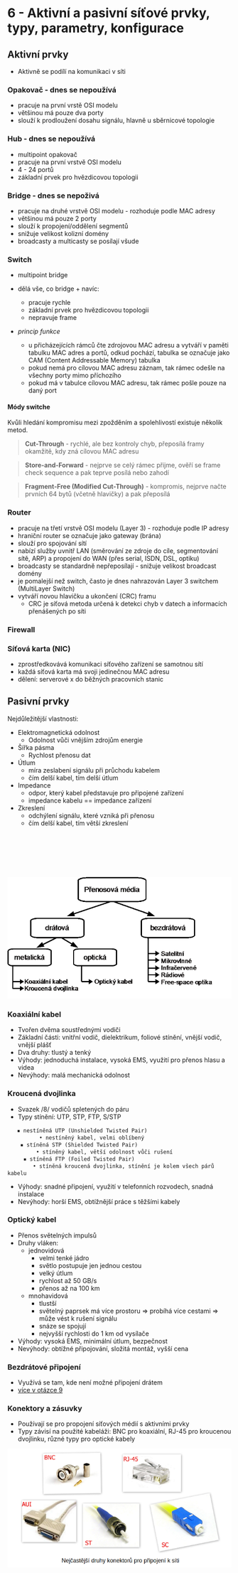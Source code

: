# 6 - Aktivní a pasivní síťové prvky, typy, parametry, konfigurace

## Aktivní prvky
- Aktivně se podílí na komunikaci v síti

### Opakovač - dnes se nepoužívá
- pracuje na první vrstě OSI modelu
- většinou má pouze dva porty
- slouží k prodloužení dosahu signálu, hlavně u sběrnicové topologie

### Hub - dnes se nepoužívá
- multipoint opakovač
- pracuje na první vrstvě OSI modelu
- 4 - 24 portů
- základní prvek pro hvězdicovou topologii

### Bridge - dnes se nepoživá
- pracuje na druhé vrstvě OSI modelu - rozhoduje podle MAC adresy
- většinou má pouze 2 porty
- slouží k propojení/oddělení segmentů
- snižuje velikost kolizní domény
- broadcasty a multicasty se posílají všude

### Switch
- multipoint bridge
- dělá vše, co bridge + navíc:
    - pracuje rychle 
    - základní prvek pro hvězdicovou topologii
    - nepravuje frame

- *princip funkce*
    - u přicházejících rámců čte zdrojovou MAC adresu a vytváří v paměti tabulku MAC adres a portů, odkud pochází, tabulka se označuje jako CAM (Content Addressable Memory) tabulka
    - pokud nemá pro cílovou MAC adresu záznam, tak rámec odešle na všechny porty mimo příchozího
    - pokud má v tabulce cílovou MAC adresu, tak rámec pošle pouze na daný port

#### Módy switche
Kvůli hledání kompromisu mezi zpožděním a spolehlivostí existuje několik metod.

> **Cut-Through** - rychlé, ale bez kontroly chyb, přeposílá framy okamžitě, kdy zná cílovou MAC adresu

> **Store-and-Forward** - nejprve se celý rámec přijme, ověří se frame check sequence a pak teprve posílá nebo zahodí

>**Fragment-Free (Modified Cut-Through)** - kompromis, nejprve načte prvních 64 bytů (včetně hlavičky) a pak přeposílá

### Router
- pracuje na třetí vrstvě OSI modelu (Layer 3) - rozhoduje podle IP adresy
- hraniční router se označuje jako gateway (brána)
- slouží pro spojování sítí
- nabízí služby uvnitř LAN (směrování ze zdroje do cíle, segmentování sítě, ARP) a propojení do WAN (přes serial, ISDN, DSL, optiku)
- broadcasty se standardně nepřeposílají - snižuje velikost broadcast domény
- je pomalejší než switch, často je dnes nahrazován Layer 3 switchem (MultiLayer Switch)
- vytváří novou hlavičku a ukončení (CRC) framu
    -  CRC je síťová metoda určená k detekci chyb v datech a informacích přenášených po síti

### Firewall

### Síťová karta (NIC)
- zprostředkovává komunikaci síťového zařízení se samotnou sítí
- každá síťová karta má svoji jedinečnou MAC adresu
- dělení: serverové x do běžných pracovních stanic

## Pasivní prvky
Nejdůležitější vlastnosti:
- Elektromagnetická odolnost
    - Odolnost vůči vnějším zdrojům energie
- Šířka pásma 
    - Rychlost přenosu dat
- Útlum
    - míra zeslabení signálu při průchodu kabelem
    - čím delší kabel, tím delší útlum
- Impedance
    - odpor, který kabel představuje pro připojené zařízení
    - impedance kabelu == impedance zařízení
- Zkreslení
    - odchýlení signálu, které vzniká při přenosu
    - čím delší kabel, tím větší zkreslení

<br>
<br>
<br>
<br>
<br>

![alt text](/Obrazky/diagram.png)

### Koaxiální kabel
- Tvořen dvěma soustřednými vodiči
- Základní části: vnitřní vodič, dielektrikum, foliové stínění, vnější vodič, vnější plášť
- Dva druhy: tlustý a tenký
- Výhody: jednoduchá instalace, vysoká EMS, využití pro přenos hlasu a videa
- Nevýhody: malá mechanická odolnost

### Kroucená dvojlinka
- Svazek /8/ vodičů spletených do páru
- Typy stínění: UTP, STP, FTP, S/STP
```
   ▪ nestíněná UTP (Unshielded Twisted Pair)
          • nestíněný kabel, velmi oblíbený
    ▪ stíněná STP (Shielded Twisted Pair)
         • stíněný kabel, větší odolnost vůči rušení
     ▪ stíněná FTP (Foiled Twisted Pair)
        • stíněná kroucená dvojlinka, stínění je kolem všech párů kabelu
```
- Výhody: snadné připojení, využití v telefonních rozvodech, snadná instalace
- Nevýhody: horší EMS, obtížnější práce s těžšími kabely

### Optický kabel
- Přenos světelných impulsů
- Druhy vláken: 
    - jednovidová 
        - velmi tenké jádro
        - světlo postupuje jen jednou cestou
        - velký útlum
        - rychlost až 50 GB/s
        - přenos až na 100 km
    - mnohavidová
        - tlustší
        - světelný paprsek má více prostoru => probíhá více cestami => může vést k rušení signálu
        - snáze se spojují
        - nejvyšší rychlosti do 1 km od vysílače
- Výhody: vysoká EMS, minimální útlum, bezpečnost
- Nevýhody: obtížné připojování, složitá montáž, vyšší cena

### Bezdrátové připojení
- Využívá se tam, kde není možné připojení drátem
- [více v otázce 9](/MaturitniOtazky/09%20-%20Bezdrátové%20technologie/README.md)
### Konektory a zásuvky
- Používají se pro propojení síťových médií s aktivními prvky
- Typy závisí na použité kabeláži: BNC pro koaxiální, RJ-45 pro kroucenou dvojlinku, různé typy pro optické kabely

![alt text](/Obrazky/kabely.png)